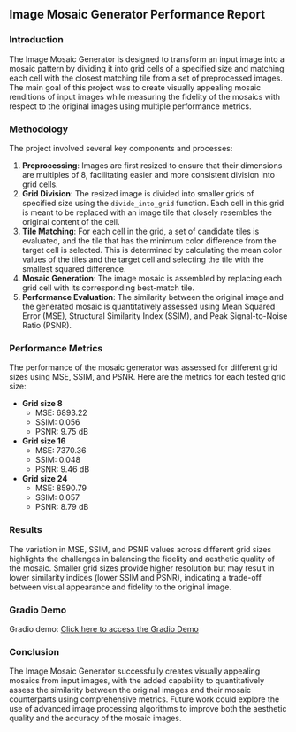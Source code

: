 ## Image Mosaic Generator Performance Report

### Introduction
The Image Mosaic Generator is designed to transform an input image into a mosaic pattern by dividing it into grid cells of a specified size and matching each cell with the closest matching tile from a set of preprocessed images. The main goal of this project was to create visually appealing mosaic renditions of input images while measuring the fidelity of the mosaics with respect to the original images using multiple performance metrics.

### Methodology
The project involved several key components and processes:

1. **Preprocessing**: Images are first resized to ensure that their dimensions are multiples of 8, facilitating easier and more consistent division into grid cells.
2. **Grid Division**: The resized image is divided into smaller grids of specified size using the `divide_into_grid` function. Each cell in this grid is meant to be replaced with an image tile that closely resembles the original content of the cell.
3. **Tile Matching**: For each cell in the grid, a set of candidate tiles is evaluated, and the tile that has the minimum color difference from the target cell is selected. This is determined by calculating the mean color values of the tiles and the target cell and selecting the tile with the smallest squared difference.
4. **Mosaic Generation**: The image mosaic is assembled by replacing each grid cell with its corresponding best-match tile.
5. **Performance Evaluation**: The similarity between the original image and the generated mosaic is quantitatively assessed using Mean Squared Error (MSE), Structural Similarity Index (SSIM), and Peak Signal-to-Noise Ratio (PSNR).

### Performance Metrics
The performance of the mosaic generator was assessed for different grid sizes using MSE, SSIM, and PSNR. Here are the metrics for each tested grid size:

- **Grid size 8**
  - MSE: 6893.22
  - SSIM: 0.056
  - PSNR: 9.75 dB
- **Grid size 16**
  - MSE: 7370.36
  - SSIM: 0.048
  - PSNR: 9.46 dB
- **Grid size 24**
  - MSE: 8590.79
  - SSIM: 0.057
  - PSNR: 8.79 dB

### Results
The variation in MSE, SSIM, and PSNR values across different grid sizes highlights the challenges in balancing the fidelity and aesthetic quality of the mosaic. Smaller grid sizes provide higher resolution but may result in lower similarity indices (lower SSIM and PSNR), indicating a trade-off between visual appearance and fidelity to the original image.

### Gradio Demo
Gradio demo: [Click here to access the Gradio Demo](https://    )

### Conclusion
The Image Mosaic Generator successfully creates visually appealing mosaics from input images, with the added capability to quantitatively assess the similarity between the original images and their mosaic counterparts using comprehensive metrics. Future work could explore the use of advanced image processing algorithms to improve both the aesthetic quality and the accuracy of the mosaic images.
